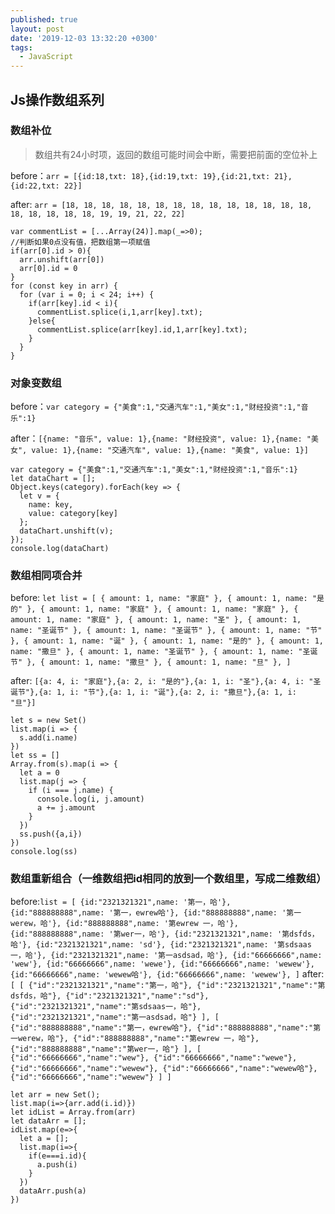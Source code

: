 ```yaml
---
published: true
layout: post
date: '2019-12-03 13:32:20 +0300'
tags:
  - JavaScript
---
```

## Js操作数组系列

### 数组补位
>数组共有24小时项，返回的数组可能时间会中断，需要把前面的空位补上

before：`arr = [{id:18,txt: 18},{id:19,txt: 19},{id:21,txt: 21},{id:22,txt: 22}]`

after: `arr = [18, 18, 18, 18, 18, 18, 18, 18, 18, 18, 18, 18, 18, 18, 18, 18, 18, 18, 18, 19, 19, 21, 22, 22]`

```
var commentList = [...Array(24)].map(_=>0);
//判断如果0点没有值，把数组第一项赋值
if(arr[0].id > 0){
  arr.unshift(arr[0])
  arr[0].id = 0
}
for (const key in arr) {
  for (var i = 0; i < 24; i++) {
    if(arr[key].id < i){
      commentList.splice(i,1,arr[key].txt);
    }else{
      commentList.splice(arr[key].id,1,arr[key].txt);
    }
  }
}
```

### 对象变数组

before：`var category = {"美食":1,"交通汽车":1,"美女":1,"财经投资":1,"音乐":1}`

after：`[{name: "音乐", value: 1},{name: "财经投资", value: 1},{name: "美女", value: 1},{name: "交通汽车", value: 1},{name: "美食", value: 1}]`

```
var category = {"美食":1,"交通汽车":1,"美女":1,"财经投资":1,"音乐":1}
let dataChart = [];
Object.keys(category).forEach(key => {
  let v = {
    name: key,
    value: category[key]
  };
  dataChart.unshift(v);
});
console.log(dataChart)
```

### 数组相同项合并

before: `let list = [ { amount: 1, name: "家庭" }, { amount: 1, name: "是的" }, { amount: 1, name: "家庭" }, { amount: 1, name: "家庭" }, { amount: 1, name: "家庭" }, { amount: 1, name: "圣" }, { amount: 1, name: "圣诞节" }, { amount: 1, name: "圣诞节" }, { amount: 1, name: "节" }, { amount: 1, name: "诞" }, { amount: 1, name: "是的" }, { amount: 1, name: "撒旦" }, { amount: 1, name: "圣诞节" }, { amount: 1, name: "圣诞节" }, { amount: 1, name: "撒旦" }, { amount: 1, name: "旦" }, ]`

after:	`[{a: 4, i: "家庭"},{a: 2, i: "是的"},{a: 1, i: "圣"},{a: 4, i: "圣诞节"},{a: 1, i: "节"},{a: 1, i: "诞"},{a: 2, i: "撒旦"},{a: 1, i: "旦"}]`

```
let s = new Set()
list.map(i => {
  s.add(i.name)
})
let ss = []
Array.from(s).map(i => {
  let a = 0
  list.map(j => {
    if (i === j.name) {
      console.log(i, j.amount)
      a += j.amount
    }
  })
  ss.push({a,i})
})
console.log(ss)

```

### 数组重新组合（一维数组把id相同的放到一个数组里，写成二维数组）

before:`list = [
  {id:"2321321321",name: '第一，哈'},
  {id:"888888888",name: '第一，ewrew哈'},
  {id:"888888888",name: '第一werew，哈'},
  {id:"888888888",name: '第ewrew 一，哈'},
  {id:"888888888",name: '第wer一，哈'},
  {id:"2321321321",name: '第dsfds，哈'},
  {id:"2321321321",name: 'sd'},
  {id:"2321321321",name: '第sdsaas一，哈'},
  {id:"2321321321",name: '第一asdsad，哈'},
  {id:"66666666",name: 'wew'},
  {id:"66666666",name: 'wewe'},
  {id:"66666666",name: 'wewew'},
  {id:"66666666",name: 'wewew哈'},
  {id:"66666666",name: 'wewew'},
]`
after:`
[
  [
    {"id":"2321321321","name":"第一，哈"},
    {"id":"2321321321","name":"第dsfds，哈"},
    {"id":"2321321321","name":"sd"},
    {"id":"2321321321","name":"第sdsaas一，哈"},
    {"id":"2321321321","name":"第一asdsad，哈"}
   ],
   [
    {"id":"888888888","name":"第一，ewrew哈"},
    {"id":"888888888","name":"第一werew，哈"},
    {"id":"888888888","name":"第ewrew 一，哈"},
    {"id":"888888888","name":"第wer一，哈"}
   ],
   [
    {"id":"66666666","name":"wew"},
    {"id":"66666666","name":"wewe"},
    {"id":"66666666","name":"wewew"},
    {"id":"66666666","name":"wewew哈"},
    {"id":"66666666","name":"wewew"}
   ]
]
`

```
let arr = new Set();
list.map(i=>{arr.add(i.id)})
let idList = Array.from(arr)
let dataArr = [];
idList.map(e=>{
  let a = [];
  list.map(i=>{
    if(e===i.id){
      a.push(i) 
    }
  })
  dataArr.push(a)
})
```

